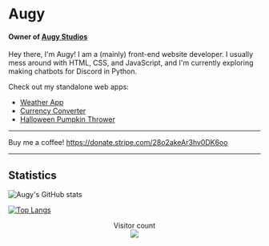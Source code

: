 # Augy
#### Owner of [Augy Studios](https://github.com/augy-studios)

Hey there, I'm Augy! I am a (mainly) front-end website developer. I usually mess around with HTML, CSS, and JavaScript, and I'm currently exploring making chatbots for Discord in Python.

Check out my standalone web apps:
- [Weather App](https://weatherapp.today)
- [Currency Converter](https://convertcurrencyfor.me)
- [Halloween Pumpkin Thrower](https://throwpumpkins.lol/)

---

Buy me a coffee!
https://donate.stripe.com/28o2akeAr3hv0DK6oo

------------
## Statistics

![Augy's GitHub stats](https://github-readme-stats.vercel.app/api?username=augyteo&show_icons=true&theme=dark)

[![Top Langs](https://github-readme-stats.vercel.app/api/top-langs/?username=augyteo&layout=donut&hide=assembly&theme=dark)](https://github.com/anuraghazra/github-readme-stats)

<p align="center"> 
  Visitor count<br>
  <img src="https://profile-counter.glitch.me/augyteo/count.svg" />
</p>
